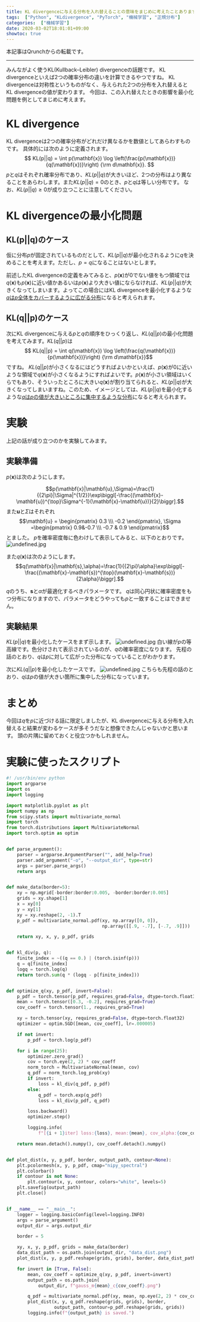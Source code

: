 ```yaml
---
title: KL divergenceに与える分布を入れ替えることの意味をまじめに考えたことあります？
tags:  ["Python", "KLdivergence", "PyTorch", "機械学習", "正規分布"]
categories:  ["機械学習"]
date: 2020-03-02T18:01:01+09:00
showtoc: true
---
```


本記事はQrunchからの転載です。
___

みんながよく使うKL(Kullback–Leibler) divergenceの話題です。
KL divergenceといえば2つの確率分布の違いを計算できるやつですね。
KL divergenceは対称性というものがなく、与えられた2つの分布を入れ替えるとKL divergenceの値が変わります。
今回は、この入れ替えたときの影響を最小化問題を例としてまじめに考えます。

# KL divergence
KL divergenceは2つの確率分布がどれだけ異なるかを数値としてあらわすものです。
具体的には次のように定義されます。
$$ KL(p||q) = \int p(\mathbf{x}) \log \left(\frac{p(\mathbf{x})}{q(\mathbf{x})}\right) {\rm d\mathbf{x}}. $$
$p$と$q$はそれぞれ確率分布であり、$KL(p||q)$が大きいほど、2つの分布はより異なることをあらわします。また$KL(p||q)=0$のとき、$p$と$q$は等しい分布です。
なお、$KL(p||q) \geq 0$が成り立つことに注意してください。

# KL divergenceの最小化問題

## KL(p||q)のケース
仮に分布$p$が固定されているものだとして、$KL(p||q)$が最小化されるように$q$を決めることを考えます。ただし、$p=q$になることはないとします。

前述したKL divergenceの定義をみてみると、$p(\mathbf{x})$が0でない値をもつ領域では$q(\mathbf{x})$も$p(\mathbf{x})$に近い値かあるいは$p(\mathbf{x})$より大きい値にならなければ、$KL(p||q)$が大きくなってしまいます。よってこの場合にはKL divergenceを最小化するような<u>$q$は$p$全体をカバーするように広がる分布</u>になると考えられます。

## KL(q||p)のケース
次にKL divergenceに与える$p$と$q$の順序をひっくり返し、$KL(q||p)$の最小化問題を考えてみます。$KL(q||p)$は
$$ KL(q||p) = \int q(\mathbf{x}) \log \left(\frac{q(\mathbf{x})}{p(\mathbf{x})}\right) {\rm d\mathbf{x}}$$
ですね。
$KL(q||p)$が小さくなるにはどうすればよいかといえば、$p(\mathbf{x})$が0に近いような領域で$q(\mathbf{x})$が小さくなるようにすればよいです。$p(\mathbf{x})$が小さい領域はいくらでもあり、そういったところに大きい$q(\mathbf{x})$が割り当てられると、$KL(p||q)$が大きくなってしまいますね。このため、イメージとしては、$KL(p||q)$を最小化するような<u>$q$は$p$の値が大きいところに集中するような分布</u>になると考えられます。

# 実験
上記の話が成り立つのかを実験してみます。
## 実験準備
$p(\mathbf{x})$は次のようにします。

$$p(\mathbf{x}|\mathbf{u},\Sigma)=\frac{1}{{2\pi}|\Sigma|^{1/2}}\exp\biggl[-\frac{(\mathbf{x}-\mathbf{u})^{\top}\Sigma^{-1}(\mathbf{x}-\mathbf{u})}{2}\biggr].$$
また$\mathbf{u}$と$\Sigma$はそれぞれ
$$\mathbf{u} = \begin{pmatrix} 0.3 \\\ -0.2 \end{pmatrix}, \Sigma =\begin{pmatrix} 0.9&-0.7 \\\ -0.7 & 0.9 \end{pmatrix}$$
とました。
$p$を確率密度毎に色わけして表示してみると、以下のとおりです。
![undefined.jpg](a656f547ccf54333352ff64a2de84cd7.png)

また$q(\mathbf{x})$は次のようにします。
$$q(\mathbf{x}|\mathbf{s},\alpha)=\frac{1}{{2\pi}\alpha}\exp\biggl[-\frac{(\mathbf{x}-\mathbf{s})^{\top}(\mathbf{x}-\mathbf{s})}{2\alpha}\biggr].$$

$q$のうち、$\mathbf{s}$と$\alpha$が最適化するべきパラメータです。
$q$は同心円状に確率密度をもつ分布になりますので、パラメータをどうやっても$p$と一致することはできません。

## 実験結果
$KL(p||q)$を最小化したケースをまず示します。
![undefined.jpg](983be7a190c4aaf3488cd6c3d4471158.png)
白い線が$p$の等高線です。色分けされて表示されているのが、$q$の確率密度になります。
先程の話のとおり、$q$は$p$に対して広がった分布になっていることがわかります。

次に$KL(q||p)$を最小化したケースです。
![undefined.jpg](ffae8716aa0ab67fa3d7ff25156a8dcb.png)
こちらも先程の話のとおり、$q$は$p$の値が大きい箇所に集中した分布になっています。

# まとめ
今回は$q$を$p$に近づける話に限定しましたが、KL divergenceに与える分布を入れ替えると結果が変わるケースが多そうだなと想像できたんじゃないかと思います。
頭の片隅に留めておくと役立つかもしれません。

# 実験に使ったスクリプト

``` python
#! /usr/bin/env python
import argparse
import os
import logging

import matplotlib.pyplot as plt
import numpy as np
from scipy.stats import multivariate_normal
import torch
from torch.distributions import MultivariateNormal
import torch.optim as optim


def parse_argument():
    parser = argparse.ArgumentParser("", add_help=True)
    parser.add_argument("-o", "--output_dir", type=str)
    args = parser.parse_args()
    return args


def make_data(border=5):
    xy = np.mgrid[-border:border:0.005, -border:border:0.005]
    grids = xy.shape[1]
    x = xy[0]
    y = xy[1]
    xy = xy.reshape(2, -1).T
    p_pdf = multivariate_normal.pdf(xy, np.array([0, 0]),
                                    np.array([[.9, -.7], [-.7, .9]]))

    return xy, x, y, p_pdf, grids


def kl_div(p, q):
    finite_index = ~((q == 0.) | (torch.isinf(p)))
    q = q[finite_index]
    logq = torch.log(q)
    return torch.sum(q * (logq - p[finite_index]))


def optimize_q(xy, p_pdf, invert=False):
    p_pdf = torch.tensor(p_pdf, requires_grad=False, dtype=torch.float32)
    mean = torch.tensor([0.3, -0.2], requires_grad=True)
    cov_coeff = torch.tensor(1., requires_grad=True)

    xy = torch.tensor(xy, requires_grad=False, dtype=torch.float32)
    optimizer = optim.SGD([mean, cov_coeff], lr=.000005)

    if not invert:
        p_pdf = torch.log(p_pdf)

    for i in range(25):
        optimizer.zero_grad()
        cov = torch.eye(2, 2) * cov_coeff
        norm_torch = MultivariateNormal(mean, cov)
        q_pdf = norm_torch.log_prob(xy)
        if invert:
            loss = kl_div(q_pdf, p_pdf)
        else:
            q_pdf = torch.exp(q_pdf)
            loss = kl_div(p_pdf, q_pdf)

        loss.backward()
        optimizer.step()

        logging.info(
            f"[{i + 1}iter] loss:{loss}, mean:{mean}, cov_alpha:{cov_coeff}")

    return mean.detach().numpy(), cov_coeff.detach().numpy()


def plot_dist(x, y, p_pdf, border, output_path, contour=None):
    plt.pcolormesh(x, y, p_pdf, cmap="nipy_spectral")
    plt.colorbar()
    if contour is not None:
        plt.contour(x, y, contour, colors="white", levels=5)
    plt.savefig(output_path)
    plt.close()


if __name__ == "__main__":
    logger = logging.basicConfig(level=logging.INFO)
    args = parse_argument()
    output_dir = args.output_dir

    border = 5

    xy, x, y, p_pdf, grids = make_data(border)
    data_dist_path = os.path.join(output_dir, "data_dist.png")
    plot_dist(x, y, p_pdf.reshape(grids, grids), border, data_dist_path)

    for invert in [True, False]:
        mean, cov_coeff = optimize_q(xy, p_pdf, invert=invert)
        output_path = os.path.join(
            output_dir, f"gauss_m{mean}_c{cov_coeff}.png")

        q_pdf = multivariate_normal.pdf(xy, mean, np.eye(2, 2) * cov_coeff)
        plot_dist(x, y, q_pdf.reshape(grids, grids), border,
                  output_path, contour=p_pdf.reshape(grids, grids))
        logging.info(f"{output_path} is saved.")

```
